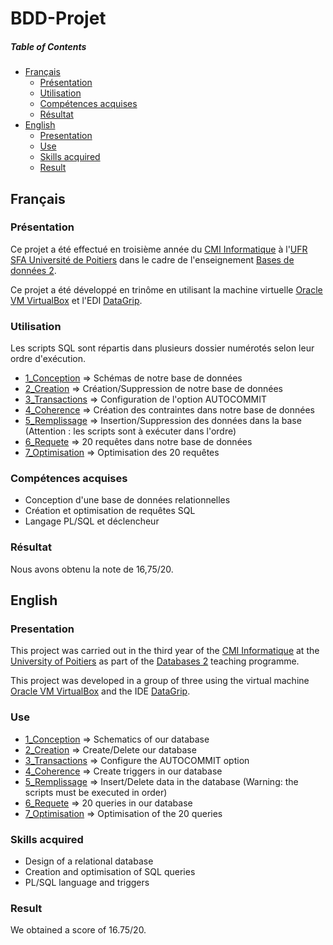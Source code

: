 # BDD-Projet

##### Table of Contents
* [Français](#fr)
  * [Présentation](#fr_pr)
  * [Utilisation](#fr_ut)
  * [Compétences acquises](#fr_cp)
  * [Résultat](#fr_rs)
* [English](#en)
  * [Presentation](#en_pr)
  * [Use](#en_u)
  * [Skills acquired](#en_sk)
  * [Result](#en_rs)

<a name="fr"/>

## Français

<a name="fr_pr"/>

### Présentation

Ce projet a été effectué en troisième année du [CMI Informatique](http://formations.univ-poitiers.fr/fr/index/autre-diplome-niveau-master-AM/autre-diplome-niveau-master-AM/cmi-informatique-JD2XQGVY.html) à l'[UFR SFA Université de Poitiers](https://sfa.univ-poitiers.fr/) dans le cadre de l'enseignement [Bases de données 2](http://formations.univ-poitiers.fr/fr/index/autre-diplome-niveau-master-AM/autre-diplome-niveau-master-AM/cmi-informatique-JD2XQGVY/specialite-s6-K5C7D86V/bases-de-donnees-2-JB1YHN10.html).

Ce projet a été développé en trinôme en utilisant la machine virtuelle [Oracle VM VirtualBox](https://www.oracle.com/database/technologies/databaseappdev-vm.html) et l'EDI [DataGrip](https://www.jetbrains.com/fr-fr/datagrip/).

<a name="fr_ut"/>

### Utilisation

Les scripts SQL sont répartis dans plusieurs dossier numérotés selon leur ordre d'exécution.

* [1_Conception](https://github.com/SauzeauYannis/BDD-Projet/tree/main/1_Conception) => Schémas de notre base de données
* [2_Creation](https://github.com/SauzeauYannis/BDD-Projet/tree/main/2_Creation) => Création/Suppression de notre base de données
* [3_Transactions](https://github.com/SauzeauYannis/BDD-Projet/tree/main/3_Transactions) => Configuration de l'option AUTOCOMMIT
* [4_Coherence](https://github.com/SauzeauYannis/BDD-Projet/tree/main/4_Coherence) => Création des contraintes dans notre base de données
* [5_Remplissage](https://github.com/SauzeauYannis/BDD-Projet/tree/main/5_Remplissage) => Insertion/Suppression des données dans la base (Attention : les scripts sont à exécuter dans l'ordre)
* [6_Requete](https://github.com/SauzeauYannis/BDD-Projet/tree/main/6_Requete) => 20 requêtes dans notre base de données
* [7_Optimisation](https://github.com/SauzeauYannis/BDD-Projet/tree/main/7_Optimisation) => Optimisation des 20 requêtes

<a name="fr_cp"/>

### Compétences acquises

* Conception d'une base de données relationnelles
* Création et optimisation de requêtes SQL
* Langage PL/SQL et déclencheur

<a name="fr_rs"/>

### Résultat

Nous avons obtenu la note de 16,75/20.

<a name="en"/>

## English

<a name="en_pr"/>

### Presentation

This project was carried out in the third year of the [CMI Informatique](http://formations.univ-poitiers.fr/fr/index/autre-diplome-niveau-master-AM/autre-diplome-niveau-master-AM/cmi-informatique-JD2XQGVY.html) at the [University of Poitiers](https://www.univ-poitiers.fr/en/) as part of the [Databases 2](http://formations.univ-poitiers.fr/fr/index/autre-diplome-niveau-master-AM/autre-diplome-niveau-master-AM/cmi-informatique-JD2XQGVY/specialite-s6-K5C7D86V/bases-de-donnees-2-JB1YHN10.html) teaching programme.

This project was developed in a group of three using the virtual machine [Oracle VM VirtualBox](https://www.oracle.com/database/technologies/databaseappdev-vm.html) and the IDE [DataGrip](https://www.jetbrains.com/datagrip/).

<a name="en_u"/>

### Use

* [1_Conception](https://github.com/SauzeauYannis/BDD-Projet/tree/main/1_Conception) => Schematics of our database
* [2_Creation](https://github.com/SauzeauYannis/BDD-Projet/tree/main/2_Creation) => Create/Delete our database
* [3_Transactions](https://github.com/SauzeauYannis/BDD-Projet/tree/main/3_Transactions) => Configure the AUTOCOMMIT option
* [4_Coherence](https://github.com/SauzeauYannis/BDD-Projet/tree/main/4_Coherence) => Create triggers in our database
* [5_Remplissage](https://github.com/SauzeauYannis/BDD-Projet/tree/main/5_Remplissage) => Insert/Delete data in the database (Warning: the scripts must be executed in order)
* [6_Requete](https://github.com/SauzeauYannis/BDD-Projet/tree/main/6_Requete) => 20 queries in our database
* [7_Optimisation](https://github.com/SauzeauYannis/BDD-Projet/tree/main/7_Optimisation) => Optimisation of the 20 queries

<a name="en_sk"/>

### Skills acquired

* Design of a relational database
* Creation and optimisation of SQL queries
* PL/SQL language and triggers
  
<a name="en_rs"/>

### Result

We obtained a score of 16.75/20.
